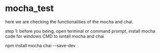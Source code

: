 # mocha_test
here we are checking the functionalities of the mocha and chai.

step 1: before you being, open terminal or command prompt,
install mocha 
code for windows CMD to isntall mocha and chai

npm install mocha chai --save-dev
